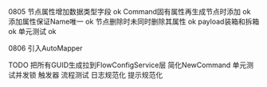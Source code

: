 ﻿0805
节点属性增加数据类型字段 ok 
Command固有属性再生成节点时添加 ok
添加属性保证Name唯一 ok
节点删除时未同时删除其属性 ok
payload装箱和拆箱 ok
单元测试  ok

0806
引入AutoMapper

TODO
把所有GUID生成拉到FlowConfigService层
简化NewCommand
单元测试并发锁
触发器
流程测试
日志规范化
提示规范化